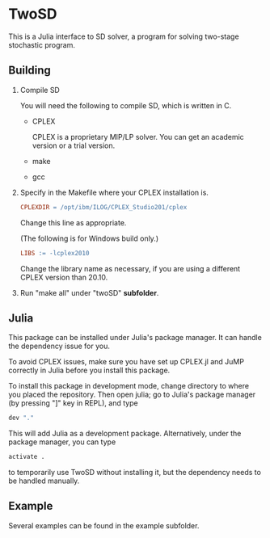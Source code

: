 # TwoSD

This is a Julia interface to SD solver, a program for solving two-stage stochastic program.

## Building

1. Compile SD

    You will need the following to compile SD, which is written in C.

    - CPLEX

        CPLEX is a proprietary MIP/LP solver. You can get an academic version or a trial version.

    - make
    - gcc

2. Specify in the Makefile where your CPLEX installation is.

    ```makefile
    CPLEXDIR = /opt/ibm/ILOG/CPLEX_Studio201/cplex
    ```

    Change this line as appropriate.

    (The following is for Windows build only.)

    ```makefile
    LIBS := -lcplex2010
    ```

    Change the library name as necessary, if you are using a different CPLEX version than 20.10.

3. Run "make all" under "twoSD" __subfolder__.

## Julia

This package can be installed under Julia's package manager. It can handle the dependency issue for you.

To avoid CPLEX issues, make sure you have set up CPLEX.jl and JuMP correctly in Julia before you install this package.

To install this package in development mode, change directory to where you placed the repository. Then open julia; go to Julia's package manager (by pressing "]" key in REPL), and type

```julia
dev "."
```

This will add Julia as a development package. Alternatively, under the package manager, you can type

```julia
activate .
```

to temporarily use TwoSD without installing it, but the dependency needs to be handled manually.

## Example

Several examples can be found in the example subfolder.
